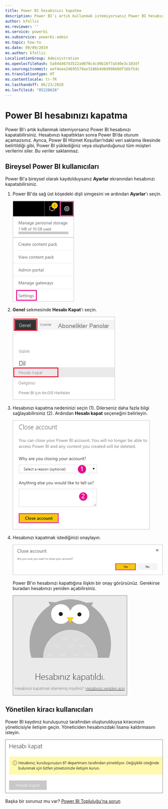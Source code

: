 ```yaml
---
title: Power BI hesabınızı kapatma
description: Power BI'ı artık kullanmak istemiyorsanız Power BI hesabınızı kapatabilirsiniz.
author: kfollis
ms.reviewer: ''
ms.service: powerbi
ms.subservice: powerbi-admin
ms.topic: how-to
ms.date: 09/09/2019
ms.author: kfollis
LocalizationGroup: Administration
ms.openlocfilehash: 5a84d46743522a9070c4cd9b16f7a540e3c103df
ms.sourcegitcommit: eef4eee24695570ae3186b4d8d99660df16bf54c
ms.translationtype: HT
ms.contentlocale: tr-TR
ms.lasthandoff: 06/23/2020
ms.locfileid: "85228628"
---
```

# <a name="close-your-power-bi-account"></a>Power BI hesabınızı kapatma

Power BI'ı artık kullanmak istemiyorsanız Power BI hesabınızı kapatabilirsiniz.  Hesabınızı kapattıktan sonra Power BI’da oturum açamazsınız. Ayrıca, Power BI Hizmet Koşulları’ndaki veri saklama ilkesinde belirtildiği gibi, Power BI yüklediğiniz veya oluşturduğunuz tüm müşteri verilerini siler. Bu veriler saklanmaz.

## <a name="individual-power-bi-users"></a>Bireysel Power BI kullanıcıları

Power BI'a bireysel olarak kaydolduysanız **Ayarlar** ekranından hesabınızı kapatabilirsiniz.

1. Power BI'da sağ üst köşedeki dişli simgesini ve ardından **Ayarlar**'ı seçin.

    ![Kullanıcı arabiriminin sağ üst köşesindeki dişli simgesi ile öne çıkarılan ayarlar seçeneğinin ekran görüntüsü.](media/service-admin-closing-your-account/close-account-settings.png)

1. **Genel** sekmesinde **Hesabı Kapat**'ı seçin.

    ![Hesabı kapat seçeneği öne çıkarılmış ayarlar sayfasının sol üst köşesinin ekran görüntüsü.](media/service-admin-closing-your-account/close-account-settings-2.png)

1. Hesabınızı kapatma nedeninizi seçin (1). Dilerseniz daha fazla bilgi sağlayabilirsiniz (2). Ardından **Hesabı kapat** seçeneğini belirleyin.

    ![Hesabı kapat seçeneğinin öne çıkarıldığı Hesabı kapat iletişim kutusunun ekran görüntüsü.](media/service-admin-closing-your-account/close-account-settings-3.png)

1. Hesabınızı kapatmak istediğinizi onaylayın.

    ![Evet seçeneğinin öne çıkarıldığı Hesabı kapatma onayı iletişim kutusunun ekran görüntüsü.](media/service-admin-closing-your-account/close-account-settings-4.png)

    Power BI’ın hesabınızı kapattığına ilişkin bir onay görürsünüz. Gerekirse buradan hesabınızı yeniden açabilirsiniz.

    ![Hesabınız kapatıldı iletişim kutusunun ekran görüntüsü.](media/service-admin-closing-your-account/close-account-settings-5.png)

## <a name="managed-tenant-users"></a>Yönetilen kiracı kullanıcıları

Power BI kaydınız kuruluşunuz tarafından oluşturulduysa kiracınızın yöneticisiyle iletişim geçin. Yöneticiden hesabınızdaki lisansı kaldırmasını isteyin.

![Yönetilen hesabı kapatma](media/service-admin-closing-your-account/close-account-managed.png)

Başka bir sorunuz mu var? [Power BI Topluluğu'na sorun](https://community.powerbi.com/)
